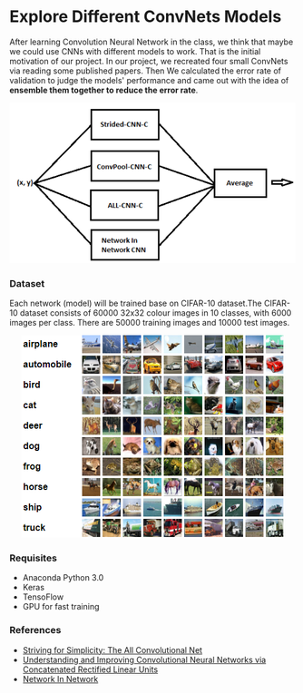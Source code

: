 # Explore Different ConvNets Models

After learning Convolution Neural Network in the class, we think that maybe we could use CNNs with different models to work. That is the initial motivation of our project. In our project, we recreated four small ConvNets via reading some published papers. Then We calculated the error rate of validation to judge the models' performance and came out with the idea of **ensemble them together to reduce the error rate**.

<p align="center"> 
<img src="/Image/Instruction.png">
</p>


### Dataset

Each network (model) will be trained base on CIFAR-10 dataset.The CIFAR-10 dataset consists of 60000 32x32 colour images in 10 classes, with 6000 images per class. There are 50000 training images and 10000 test images.  

<p align="center"> 
<img src="/Image/CIFAR10.png">
</p>

### Requisites

- Anaconda Python 3.0
- Keras
- TensoFlow
- GPU for fast training


### References

- [Striving for Simplicity: The All Convolutional Net](https://arxiv.org/pdf/1412.6806)
- [Understanding and Improving Convolutional Neural Networks via Concatenated Rectified Linear Units](https://arxiv.org/pdf/1603.05201)
- [Network In Network](https://arxiv.org/abs/1312.4400)